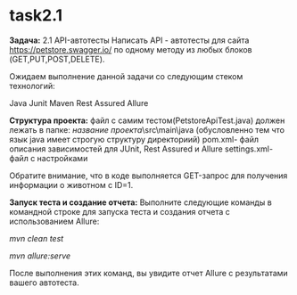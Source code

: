 # task2.1
**Задача:**
2.1 API-автотесты
Написать API - автотесты для сайта https://petstore.swagger.io/ по одному методу из любых блоков (GET,PUT,POST,DELETE). 

Ожидаем выполнение данной задачи со следующим стеком технологий:

Java
Junit
Maven
Rest Assured
Allure

**Структура проекта:**
файл с самим тестом(PetstoreApiTest.java) должен лежать в папке: *название проекта*\src\main\java (обусловленно тем что язык java имеет строгую структуру директориий)
pom.xml- файл описания зависимостей для JUnit, Rest Assured и Allure
settings.xml- файл с настройками

Обратите внимание, что в коде выполняется GET-запрос для получения информации о животном с ID=1.

**Запуск теста и создание отчета:**
Выполните следующие команды в командной строке для запуска теста и создания отчета с использованием Allure:

_mvn clean test_

_mvn allure:serve_

После выполнения этих команд, вы увидите отчет Allure с результатами вашего автотеста.

